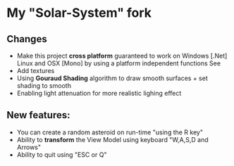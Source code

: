 # My "Solar-System" fork

## Changes 
* Make this project **cross platform** guaranteed to work on Windows [.Net] Linux and OSX [Mono] by using a platform independent functions See 
* Add textures 
* Using **Gouraud Shading** algorithm to draw smooth surfaces + set shading to smooth
* Enabling light attenuation  for more realistic lighing effect

## New features:  
* You can create a random asteroid on run-time "using the R key"
* Ability to **transform** the View Model using keyboard "W,A,S,D and Arrows"
* Ability to quit using "ESC or Q"


